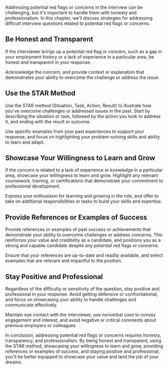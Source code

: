 
Addressing potential red flags or concerns in the interview can be challenging, but it's important to handle them with honesty and professionalism. In this chapter, we'll discuss strategies for addressing difficult interview questions related to potential red flags or concerns.

Be Honest and Transparent
-------------------------

If the interviewer brings up a potential red flag or concern, such as a gap in your employment history or a lack of experience in a particular area, be honest and transparent in your response.

Acknowledge the concern, and provide context or explanation that demonstrates your ability to overcome the challenge or address the issue.

Use the STAR Method
-------------------

Use the STAR method (Situation, Task, Action, Result) to illustrate how you've overcome challenges or addressed issues in the past. Start by describing the situation or task, followed by the action you took to address it, and ending with the result or outcome.

Use specific examples from your past experiences to support your response, and focus on highlighting your problem-solving skills and ability to learn and adapt.

Showcase Your Willingness to Learn and Grow
-------------------------------------------

If the concern is related to a lack of experience or knowledge in a particular area, showcase your willingness to learn and grow. Highlight any relevant coursework, training, or certifications that demonstrate your commitment to professional development.

Express your enthusiasm for learning and growing in the role, and offer to take on additional responsibilities or tasks to build your skills and expertise.

Provide References or Examples of Success
-----------------------------------------

Provide references or examples of past success or achievements that demonstrate your ability to overcome challenges or address concerns. This reinforces your value and credibility as a candidate, and positions you as a strong and capable candidate despite any potential red flags or concerns.

Ensure that your references are up-to-date and readily available, and select examples that are relevant and impactful to the position.

Stay Positive and Professional
------------------------------

Regardless of the difficulty or sensitivity of the question, stay positive and professional in your response. Avoid getting defensive or confrontational, and focus on showcasing your ability to handle challenges and communicate effectively.

Maintain eye contact with the interviewer, use nonverbal cues to convey engagement and interest, and avoid negative or critical comments about previous employers or colleagues.

In conclusion, addressing potential red flags or concerns requires honesty, transparency, and professionalism. By being honest and transparent, using the STAR method, showcasing your willingness to learn and grow, providing references or examples of success, and staying positive and professional, you'll be better equipped to showcase your value and land the job of your dreams.

